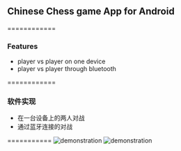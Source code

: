 ## Chinese Chess game App for Android
============
### Features
 - player vs player on one device
 - player vs player through bluetooth
 

============
### 软件实现
 - 在一台设备上的两人对战
 - 通过蓝牙连接的对战

===========
![demonstration](https://raw2.github.com/drinking/ChineseChess/master/demopic/pic1.png)
![demonstration](https://raw2.github.com/drinking/ChineseChess/master/demopic/pic2.JPG)
